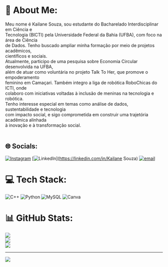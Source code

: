 # 💫 About Me:
Meu nome é Kailane Souza, sou estudante do Bacharelado Interdisciplinar em Ciência e <br>Tecnologia (BICTI) pela Universidade Federal da Bahia (UFBA), com foco na área de Ciência <br>de Dados. Tenho buscado ampliar minha formação por meio de projetos acadêmicos, <br>científicos e sociais.<br>Atualmente, participo de uma pesquisa sobre Economia Circular desenvolvida na UFBA, <br>além de atuar como voluntária no projeto Talk To Her, que promove o empoderamento <br>feminino em Camaçari. Também integro a liga de robótica RoboChicas do ICTI, onde <br>colaboro com iniciativas voltadas à inclusão de meninas na tecnologia e robótica.<br>Tenho interesse especial em temas como análise de dados, sustentabilidade e tecnologia <br>com impacto social, e sigo comprometida em construir uma trajetória acadêmica alinhada<br>à inovação e à transformação social.<br><br>


## 🌐 Socials:
[![Instagram](https://img.shields.io/badge/Instagram-%23E4405F.svg?logo=Instagram&logoColor=white)](https://instagram.com/kaile.sz) [![LinkedIn](https://img.shields.io/badge/LinkedIn-%230077B5.svg?logo=linkedin&logoColor=white)](https://linkedin.com/in/Kailane Souza) [![email](https://img.shields.io/badge/Email-D14836?logo=gmail&logoColor=white)](mailto:kailanes.z1604@gmail.com) 

# 💻 Tech Stack:
![C++](https://img.shields.io/badge/c++-%2300599C.svg?style=for-the-badge&logo=c%2B%2B&logoColor=white) ![Python](https://img.shields.io/badge/python-3670A0?style=for-the-badge&logo=python&logoColor=ffdd54) ![MySQL](https://img.shields.io/badge/mysql-4479A1.svg?style=for-the-badge&logo=mysql&logoColor=white) ![Canva](https://img.shields.io/badge/Canva-%2300C4CC.svg?style=for-the-badge&logo=Canva&logoColor=white)
# 📊 GitHub Stats:
![](https://github-readme-stats.vercel.app/api?username=Kailane2125&theme=dark&hide_border=false&include_all_commits=false&count_private=false)<br/>
![](https://nirzak-streak-stats.vercel.app/?user=Kailane2125&theme=dark&hide_border=false)<br/>
![](https://github-readme-stats.vercel.app/api/top-langs/?username=Kailane2125&theme=dark&hide_border=false&include_all_commits=false&count_private=false&layout=compact)

---
[![](https://visitcount.itsvg.in/api?id=Kailane2125&icon=0&color=0)](https://visitcount.itsvg.in)

<!-- Proudly created with GPRM ( https://gprm.itsvg.in ) -->
